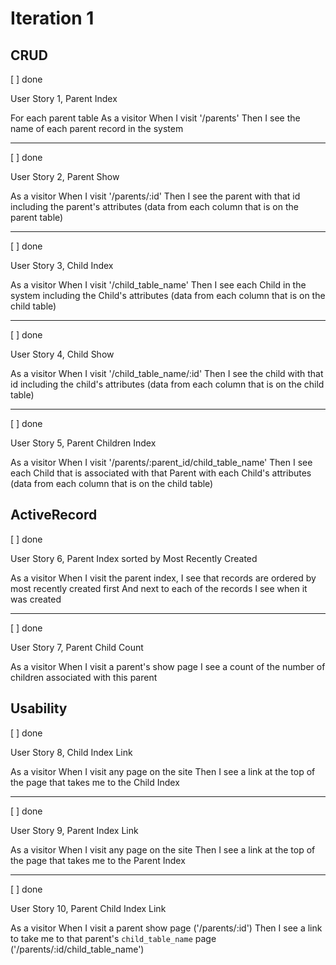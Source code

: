 # Iteration 1

## CRUD

[ ] done

User Story 1, Parent Index 

For each parent table
As a visitor
When I visit '/parents'
Then I see the name of each parent record in the system

-----

[ ] done

User Story 2, Parent Show 

As a visitor
When I visit '/parents/:id'
Then I see the parent with that id including the parent's attributes
(data from each column that is on the parent table)

-----

[ ] done

User Story 3, Child Index 

As a visitor
When I visit '/child_table_name'
Then I see each Child in the system including the Child's attributes
(data from each column that is on the child table)

-----

[ ] done

User Story 4, Child Show 

As a visitor
When I visit '/child_table_name/:id'
Then I see the child with that id including the child's attributes
(data from each column that is on the child table)

-----

[ ] done

User Story 5, Parent Children Index 

As a visitor
When I visit '/parents/:parent_id/child_table_name'
Then I see each Child that is associated with that Parent with each Child's attributes
(data from each column that is on the child table)

## ActiveRecord

[ ] done

User Story 6, Parent Index sorted by Most Recently Created 

As a visitor
When I visit the parent index,
I see that records are ordered by most recently created first
And next to each of the records I see when it was created

-----

[ ] done

User Story 7, Parent Child Count

As a visitor
When I visit a parent's show page
I see a count of the number of children associated with this parent

## Usability

[ ] done

User Story 8, Child Index Link

As a visitor
When I visit any page on the site
Then I see a link at the top of the page that takes me to the Child Index

-----

[ ] done

User Story 9, Parent Index Link

As a visitor
When I visit any page on the site
Then I see a link at the top of the page that takes me to the Parent Index

-----

[ ] done

User Story 10, Parent Child Index Link

As a visitor
When I visit a parent show page ('/parents/:id')
Then I see a link to take me to that parent's `child_table_name` page ('/parents/:id/child_table_name')